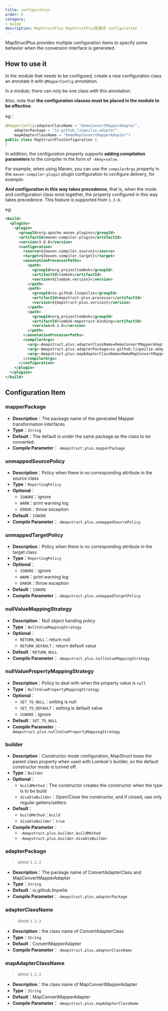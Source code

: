 ```yaml
---
title: configuration
order: 6
category:
- Guide
description: MapStructPlus MapStructPlus配置项 configuration
---
```


MapStructPlus provides multiple configuration items to specify some behavior when the conversion interface is generated.

## How to use it

In the module that needs to be configured, create a new configuration class an annotate it with `@MapperConfig` annotation.

In a module, there can noly be one class with this annotation.

Also, note that **the configuration classes must be placed in the module to be effective**.

eg：

```java
@MapperConfig(adapterClassName = "DemoConvertMapperAdapter",
    adapterPackage = "io.github.linpeilie.adapter",
    mapAdapterClassName = "DemoMapConvertMapperAdapter")
public class MapStructPlusConfiguration {
}
```

In addition, the configuration property supports **adding compilation parameters** to the compiler in the form of `-Akey=value`.

For example, when using Maven, you can use the `compilerArgs` property in the `maven-compiler-plugin` plugin configuration to configure delivery, for example:

**And configuration in this way takes precedence**, that is, when the mode and configuration class exist together, the property configured in this way takes precedence. This feature is supported from `1.3.0`.

eg:

```xml
<build>
  <plugins>
    <plugin>
      <groupId>org.apache.maven.plugins</groupId>
      <artifactId>maven-compiler-plugin</artifactId>
      <version>3.8.0</version>
      <configuration>
        <source>${maven.compiler.source}</source>
        <target>${maven.compiler.target}</target>
        <annotationProcessorPaths>
          <path>
            <groupId>org.projectlombok</groupId>
            <artifactId>lombok</artifactId>
            <version>${lombok.version}</version>
          </path>
          <path>
            <groupId>io.github.linpeilie</groupId>
            <artifactId>mapstruct-plus-processor</artifactId>
            <version>${mapstruct-plus.version}</version>
          </path>
          <path>
            <groupId>org.projectlombok</groupId>
            <artifactId>lombok-mapstruct-binding</artifactId>
            <version>0.2.0</version>
          </path>
        </annotationProcessorPaths>
        <compilerArgs>
          <arg>-Amapstruct.plus.adapterClassName=DemoConvertMapperAdapter</arg>
          <arg>-Amapstruct.plus.adapterPackage=io.github.linpeilie.adapter</arg>
          <arg>-Amapstruct.plus.mapAdapterClassName=DemoMapConvertMapperAdapter</arg>
        </compilerArgs>
      </configuration>
    </plugin>
  </plugins>
</build>
```

## Configuration Item

### mapperPackage

- **Description**：The package name of the generated Mapper transformation interfaces
- **Type**：`String`
- **Default**：The default is under the same package as the class to be converted.
- **Compile Parameter**：`-Amapstruct.plus.mapperPackage`

### unmappedSourcePolicy

- **Description**：Policy when there is no corresponding attribute in the source class
- **Type**：`ReportingPolicy`
- **Optional**：
  - `IGNORE`：ignore
  - `WARN`：print warning log
  - `ERROR`：throw exception
- **Default**：`IGNORE`
- **Compile Parameter**：`-Amapstruct.plus.unmappedSourcePolicy`

### unmappedTargetPolicy

- **Description**：Policy when there is no corresponding attribute in the target class
- **Type**：`ReportingPolicy`
- **Optional**：
  - `IGNORE`：ignore
  - `WARN`：print warning log
  - `ERROR`：throw exception
- **Default**：`IGNORE`
- **Compile Parameter**：`-Amapstruct.plus.unmappedTargetPolicy`

### nullValueMappingStrategy

- **Description**：Null object handing policy
- **Type**：`NullValueMappingStrategy`
- **Optional**：
  - `RETURN_NULL`：return null
  - `RETURN_DEFAULT`：return default value
- **Default**：`RETURN_NULL`
- **Compile Parameter**：`-Amapstruct.plus.nullValueMappingStrategy`

### nullValuePropertyMappingStrategy

- **Description**：Policy to deal with when the property value is `null`
- **Type**：`NullValuePropertyMappingStrategy`
- **Optional**：
  - `SET_TO_NULL`：setting is null
  - `SET_TO_DEFAULT`：setting is default value
  - `IGNORE`：ignore
- **Default**：`SET_TO_NULL`
- **Compile Parameter**：`-Amapstruct.plus.nullValuePropertyMappingStrategy`

### builder

- **Description**：Constructor mode configuration, MapStruct loses the parent class property when used with Lombok's builder, so the default constructor mode is turned off.
- **Type**：`Builder`
- **Optional**：
  - `buildMethod`：The constructor creates the constructor when the type is to be build
  - `disableBuilder`：Open/Close the constructor, and if closed, use only regular getters/setters
- **Default**：
  - `buildMethod`：`build`
  - `disableBuilder`：`true`
- **Compile Parameter**：
  - `-Amapstruct.plus.builder.buildMethod`
  - `-Amapstruct.plus.builder.disableBuilder`

### adapterPackage

> since `1.2.3`

- **Description**：The package name of ConvertAdapterClass and MapConvertMapperAdapter
- **Type**：`String`
- **Default**：io.github.linpeilie
- **Compile Parameter**：`-Amapstruct.plus.adapterPackage`

### adapterClassName

> since `1.2.3`

- **Description**：the class name of ConvertAdapterClass
- **Type**：`String`
- **Default**：ConvertMapperAdapter
- **Compile Parameter**：`-Amapstruct.plus.adapterClassName`

### mapAdapterClassName

> since `1.2.3`

- **Description**：the class name of MapConvertMapperAdapter
- **Type**：`String`
- **Default**：MapConvertMapperAdapter
- **Compile Parameter**：`-Amapstruct.plus.mapAdapterClassName`